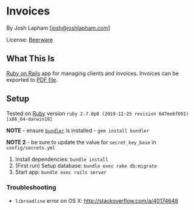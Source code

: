 # Invoices

By Josh Lapham [josh@joshlapham.com]

License: [Beerware](https://en.wikipedia.org/wiki/Beerware)

## What This Is

[Ruby on Rails](http://rubyonrails.org/) app for managing clients and invoices. Invoices can be exported to [PDF file](https://en.wikipedia.org/wiki/Portable_Document_Format).

## Setup

Tested on [Ruby](https://www.ruby-lang.org/en/) version `ruby 2.7.0p0 (2019-12-25 revision 647ee6f091) [x86_64-darwin18]`

__NOTE__ - ensure [`bundler`](https://github.com/bundler/bundler) is installed - `gem install bundler`

__NOTE 2__ - be sure to update the value for `secret_key_base` in `config/secrets.yml`

1. Install dependencies: `bundle install`
2. (First run) Setup database: `bundle exec rake db:migrate`
3. Start app: `bundle exec rails server`

### Troubleshooting

- `libreadline` error on OS X: http://stackoverflow.com/a/40174648
